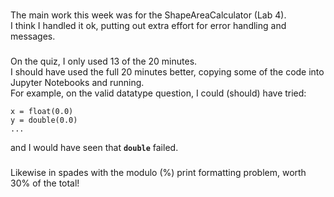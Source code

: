 ###
The main work this week was for the ShapeAreaCalculator (Lab 4).<br>
I think I handled it ok, putting out extra effort for error handling and messages.
###
On the quiz, I only used 13 of the 20 minutes.<br>I should have used the full 20 minutes better,
copying some of the code into Jupyter Notebooks and running.<br>
For example, on the valid datatype question, I could (should) have tried:
```
x = float(0.0)
y = double(0.0)
...
```
and I would have seen that **`double`** failed.
###
Likewise in spades with the modulo (%) print formatting problem, worth 30% of the total!<br>

